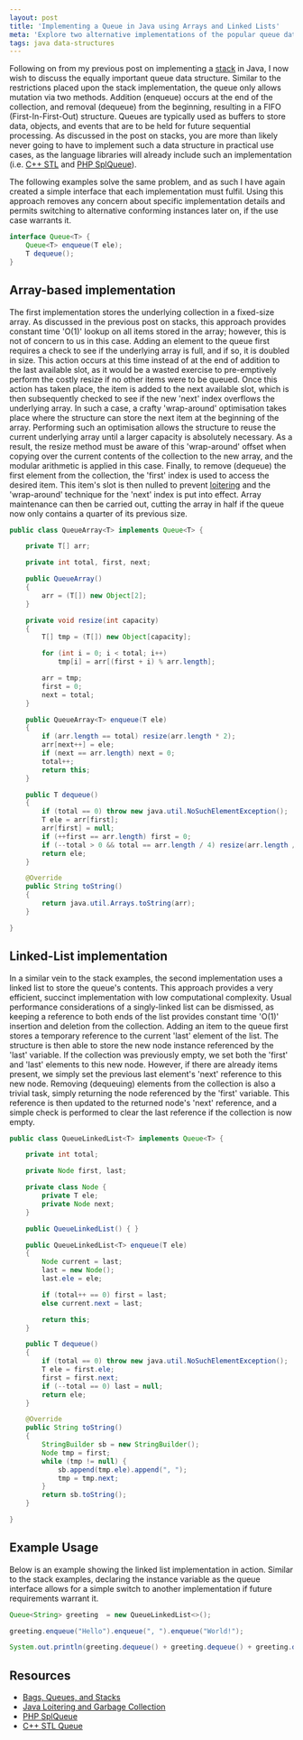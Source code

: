 ```yaml
---
layout: post
title: 'Implementing a Queue in Java using Arrays and Linked Lists'
meta: 'Explore two alternative implementations of the popular queue data structure in Java using arrays and linked lists, complete with detailed code examples.'
tags: java data-structures
---
```


Following on from my previous post on implementing a [stack](/posts/implementing-a-stack-in-java-using-arrays-and-linked-lists/) in Java, I now wish to discuss the equally important queue data structure.
Similar to the restrictions placed upon the stack implementation, the queue only allows mutation via two methods.
Addition (enqueue) occurs at the end of the collection, and removal (dequeue) from the beginning, resulting in a FIFO (First-In-First-Out) structure.
Queues are typically used as buffers to store data, objects, and events that are to be held for future sequential processing.
As discussed in the post on stacks, you are more than likely never going to have to implement such a data structure in practical use cases, as the language libraries will already include such an implementation (i.e. [C++ STL](http://www.cplusplus.com/reference/queue/queue/) and [PHP SplQueue](http://www.php.net/manual/en/class.splqueue.php)).

<!--more-->

The following examples solve the same problem, and as such I have again created a simple interface that each implementation must fulfil.
Using this approach removes any concern about specific implementation details and permits switching to alternative conforming instances later on, if the use case warrants it.

```java
interface Queue<T> {
    Queue<T> enqueue(T ele);
    T dequeue();
}
```

## Array-based implementation

The first implementation stores the underlying collection in a fixed-size array.
As discussed in the previous post on stacks, this approach provides constant time 'O(1)' lookup on all items stored in the array; however, this is not of concern to us in this case.
Adding an element to the queue first requires a check to see if the underlying array is full, and if so, it is doubled in size.
This action occurs at this time instead of at the end of addition to the last available slot, as it would be a wasted exercise to pre-emptively perform the costly resize if no other items were to be queued.
Once this action has taken place, the item is added to the next available slot, which is then subsequently checked to see if the new 'next' index overflows the underlying array.
In such a case, a crafty 'wrap-around' optimisation takes place where the structure can store the next item at the beginning of the array.
Performing such an optimisation allows the structure to reuse the current underlying array until a larger capacity is absolutely necessary.
As a result, the resize method must be aware of this 'wrap-around' offset when copying over the current contents of the collection to the new array, and the modular arithmetic is applied in this case.
Finally, to remove (dequeue) the first element from the collection, the 'first' index is used to access the desired item.
This item's slot is then nulled to prevent [loitering](http://stackoverflow.com/questions/18109915/java-loitering-and-garbage-collection) and the 'wrap-around' technique for the 'next' index is put into effect.
Array maintenance can then be carried out, cutting the array in half if the queue now only contains a quarter of its previous size.

```java
public class QueueArray<T> implements Queue<T> {

    private T[] arr;

    private int total, first, next;

    public QueueArray()
    {
        arr = (T[]) new Object[2];
    }

    private void resize(int capacity)
    {
        T[] tmp = (T[]) new Object[capacity];

        for (int i = 0; i < total; i++)
            tmp[i] = arr[(first + i) % arr.length];

        arr = tmp;
        first = 0;
        next = total;
    }

    public QueueArray<T> enqueue(T ele)
    {
        if (arr.length == total) resize(arr.length * 2);
        arr[next++] = ele;
        if (next == arr.length) next = 0;
        total++;
        return this;
    }

    public T dequeue()
    {
        if (total == 0) throw new java.util.NoSuchElementException();
        T ele = arr[first];
        arr[first] = null;
        if (++first == arr.length) first = 0;
        if (--total > 0 && total == arr.length / 4) resize(arr.length / 2);
        return ele;
    }

    @Override
    public String toString()
    {
        return java.util.Arrays.toString(arr);
    }

}
```

## Linked-List implementation

In a similar vein to the stack examples, the second implementation uses a linked list to store the queue's contents.
This approach provides a very efficient, succinct implementation with low computational complexity.
Usual performance considerations of a singly-linked list can be dismissed, as keeping a reference to both ends of the list provides constant time 'O(1)' insertion and deletion from the collection.
Adding an item to the queue first stores a temporary reference to the current 'last' element of the list.
The structure is then able to store the new node instance referenced by the 'last' variable.
If the collection was previously empty, we set both the 'first' and 'last' elements to this new node.
However, if there are already items present, we simply set the previous last element's 'next' reference to this new node.
Removing (dequeuing) elements from the collection is also a trivial task, simply returning the node referenced by the 'first' variable.
This reference is then updated to the returned node's 'next' reference, and a simple check is performed to clear the last reference if the collection is now empty.

```java
public class QueueLinkedList<T> implements Queue<T> {

    private int total;

    private Node first, last;

    private class Node {
        private T ele;
        private Node next;
    }

    public QueueLinkedList() { }

    public QueueLinkedList<T> enqueue(T ele)
    {
        Node current = last;
        last = new Node();
        last.ele = ele;

        if (total++ == 0) first = last;
        else current.next = last;

        return this;
    }

    public T dequeue()
    {
        if (total == 0) throw new java.util.NoSuchElementException();
        T ele = first.ele;
        first = first.next;
        if (--total == 0) last = null;
        return ele;
    }

    @Override
    public String toString()
    {
        StringBuilder sb = new StringBuilder();
        Node tmp = first;
        while (tmp != null) {
            sb.append(tmp.ele).append(", ");
            tmp = tmp.next;
        }
        return sb.toString();
    }

}
```

## Example Usage

Below is an example showing the linked list implementation in action.
Similar to the stack examples, declaring the instance variable as the queue interface allows for a simple switch to another implementation if future requirements warrant it.

```java
Queue<String> greeting  = new QueueLinkedList<>();

greeting.enqueue("Hello").enqueue(", ").enqueue("World!");

System.out.println(greeting.dequeue() + greeting.dequeue() + greeting.dequeue());
```

## Resources

- [Bags, Queues, and Stacks](http://algs4.cs.princeton.edu/13stacks/)
- [Java Loitering and Garbage Collection](http://stackoverflow.com/questions/18109915/java-loitering-and-garbage-collection)
- [PHP SplQueue](http://www.php.net/manual/en/class.splqueue.php)
- [C++ STL Queue](http://www.cplusplus.com/reference/queue/queue/)
